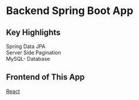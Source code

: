 # Backend Spring Boot App


## Key Highlights
Spring Data JPA  
Server Side Pagination  
MySQL- Database  


## Frontend of This App

[React](https://github.com/Ankit4371/Crud-UI)
